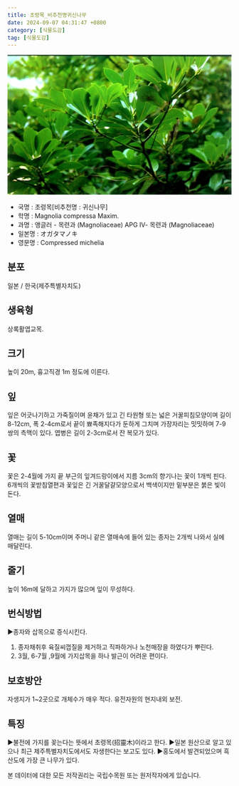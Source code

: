 ```yaml
---
title: 초령목_비추천명귀신나무
date: 2024-09-07 04:31:47 +0800
category: [식물도감]
tag: [식물도감]
---
```




![초령목[비추천명 : 귀신나무]](/assets/img/fileUpload/plants/basic/Magnoliaceae/Michelia/11653/1_th2.JPG)
- 국명 : 초령목[비추천명 : 귀신나무]
- 학명 : Magnolia compressa Maxim.
- 과명 : 앵글러 - 목련과 (Magnoliaceae) APG Ⅳ- 목련과 (Magnoliaceae)
- 일본명 : オガタマノキ
- 영문명 : Compressed michelia


## 분포
일본 / 한국(제주특별자치도) 
## 생육형
상록활엽교목.
## 크기
높이 20m, 흉고직경 1m 정도에 이른다.
## 잎
잎은 어긋나기하고 가죽질이며 윤채가 있고 긴 타원형 또는 넓은 거꿀피침모양이며 길이 8-12cm, 폭 2-4cm로서 끝이 뾰족해지다가 둔하게 그치며 가장자리는 밋밋하며 7-9쌍의 측맥이 있다. 엽병은 길이 2-3cm로서 잔 복모가 있다.
## 꽃
꽃은 2-4월에 가지 끝 부근의 잎겨드랑이에서 지름 3cm의 향기나는 꽃이 1개씩 핀다. 6개씩의 꽃받침열편과 꽃잎은 긴 거꿀달걀모양으로서 백색이지만 밑부분은 붉은 빛이 돈다.
## 열매
열매는 길이 5-10cm이며 주머니 같은 열매속에 들어 있는 종자는 2개씩 나와서 실에 매달린다.
## 줄기
높이 16m에 달하고 가지가 많으며 잎이 무성하다.
## 번식방법
▶종자와 삽목으로 증식시킨다. 
1. 종자채취후 육질씨껍질을 제거하고 직파하거나 노천매장을 하였다가 뿌린다. 
2. 3월, 6-7월 ,9월에 가지삽목을 하나 발근이 어려운 편이다.
## 보호방안
자생지가 1~2곳으로 개체수가 매우 적다. 유전자원의 현지내외 보전.
## 특징
▶불전에 가지를 꽂는다는 뜻에서 초령목(招靈木)이라고 한다.
▶일본 원산으로 알고 있으나 최근 제주특별자치도에서도 자생한다는 보고도 있다. 
▶홍도에서 발견되었으며 흑산도에 가장 큰 나무가 있다.






본 데이터에 대한 모든 저작권리는 국립수목원 또는 원저작자에게 있습니다.
